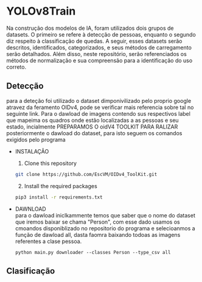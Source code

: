 # YOLOv8Train
Na construção dos modelos de IA, foram utilizados dois grupos de datasets. O primeiro se refere à detecção de pessoas, enquanto o segundo diz respeito à classificação de quedas. A seguir, esses datasets serão descritos, identificados, categorizados, e seus métodos de carregamento serão detalhados. Além disso, neste repositório, serão referenciados os métodos de normalização e sua compreensão para a identificação do uso correto.
## Detecção
  para a deteção foi utilizado o dataset dimponivilizado pelo proprio google atravez da feramento OIDv4, pode se verificar mais referencia sobre tal no seguinte link. Para o dawload de imagens contendo sus respectivos label que mapeima os     quadros onde estão localizadas a as pessoas e seu estado, incialmente PREPARAMOS O oidV4 TOOLKIT PARA RALIZAR posteriormente o dawload do dataset, para isto seguem os comandos exigidos pelo programa
  
 -  INSTALAÇÂO
      
    1. Clone this repository
    ```bash
    git clone https://github.com/EscVM/OIDv4_ToolKit.git
    ```
    2. Install the required packages
    ```bash
    pip3 install -r requirements.txt
    ```
- DAWNLOAD <br>
    para o dawload iniclkammente temos que saber que o nome do dataset que iremos baixar se chama "Person", com esse dado usamos os cmoandos disponiblizado no repositorio do programa e selecioanmos a função de dawload all, dasta faomra baixando todoas as imagens referentes a clase pessoa.
    ```Cmd
    python main.py downloader --classes Person --type_csv all
    ```
## Clasificação
